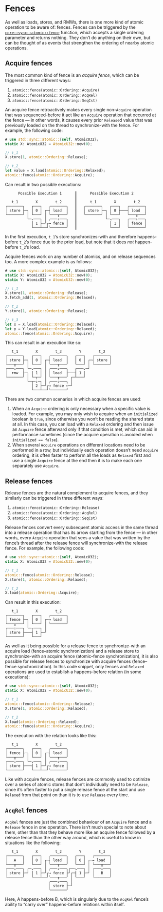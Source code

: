 # Fences

As well as loads, stores, and RMWs, there is one more kind of atomic operation
to be aware of: fences. Fences can be triggered by the
[`core::sync::atomic::fence`] function, which accepts a single ordering
parameter and returns nothing. They don’t do anything on their own, but can be
thought of as events that strengthen the ordering of nearby atomic operations.

## Acquire fences

The most common kind of fence is an _acquire fence_, which can be triggered in
three different ways:
1. `atomic::fence(atomic::Ordering::Acquire)`
1. `atomic::fence(atomic::Ordering::AcqRel)`
1. `atomic::fence(atomic::Ordering::SeqCst)`

An acquire fence retroactively makes every single non-`Acquire` operation that
was sequenced-before it act like an `Acquire` operation that occurred at the
fence — in other words, it causes every prior `Release`d value that was
previously loaded on the thread to synchronize-with the fence. For example, the
following code:

```rust
# use std::sync::atomic::{self, AtomicU32};
static X: AtomicU32 = AtomicU32::new(0);

// t_1
X.store(1, atomic::Ordering::Release);

// t_2
let value = X.load(atomic::Ordering::Relaxed);
atomic::fence(atomic::Ordering::Acquire);
```

Can result in two possible executions:

```text
      Possible Execution 1      ┃      Possible Execution 2
                                ┃
   t_1        X        t_2      ┃      t_1        X        t_2
╭───────╮   ┌───┐   ╭───────╮   ┃   ╭───────╮   ┌───┐   ╭───────╮
│ store ├─┐ │ 0 │ ┌─┤ load  │   ┃   │ store ├─┐ │ 0 ├───┤ load  │
╰───────╯ │ └───┘ │ ╰───╥───╯   ┃   ╰───────╯ │ └───┘   ╰───╥───╯
          └─↘───┐ │ ╭───⇓───╮   ┃             └─↘───┐   ╭───⇓───╮
            │ 1 ├─┘┌→ fence │   ┃               │ 1 │   │ fence │
            └───┴──┘╰───────╯   ┃               └───┘   ╰───────╯
```

In the first execution, `t_1`’s store synchronizes-with and therefore
happens-before `t_2`’s fence due to the prior load, but note that it does _not_
happen-before `t_2`’s load.

Acquire fences work on any number of atomics, and on release sequences too. A
more complex example is as follows:

```rust
# use std::sync::atomic::{self, AtomicU32};
static X: AtomicU32 = AtomicU32::new(0);
static Y: AtomicU32 = AtomicU32::new(0);

// t_1
X.store(1, atomic::Ordering::Release);
X.fetch_add(1, atomic::Ordering::Relaxed);

// t_2
Y.store(1, atomic::Ordering::Release);

// t_3
let x = X.load(atomic::Ordering::Relaxed);
let y = Y.load(atomic::Ordering::Relaxed);
atomic::fence(atomic::Ordering::Acquire);
```

This can result in an execution like so:

```
   t_1        X        t_3        Y        t_2
╭───────╮   ┌───┐   ╭───────╮   ┌───┐   ╭───────╮
│ store ├─┐ │ 0 │ ┌─┤ load  │   │ 0 │ ┌─┤ store │
╰───╥───╯ │ └───┘ │ ╰───╥───╯   └───┘ │ ╰───────╯
╭───⇓───╮ └─↘───┐ │ ╭───⇓───╮   ┌───↙─┘
│  rmw  ├─┐ │ 1 │ │ │ load  ├───┤ 1 │
╰───────╯ │ └─┬─┘ │ ╰───╥───╯ ┌─┴───┘
          └─┬─↓─┐ │ ╭───⇓───╮ │
            │ 2 ├─┘┌→ fence ←─┘
            └───┴──┘╰───────╯
```

There are two common scenarios in which acquire fences are used:
1. When an `Acquire` ordering is only necessary when a specific value is loaded.
	For example, you may only wish to acquire when an `initialized` boolean is
	`true`, since otherwise you won’t be reading the shared state at all. In
	this case, you can load with a `Relaxed` ordering and then issue an
	`Acquire` fence afterward only if that condition is met, which can aid in
	performance sometimes (since the acquire operation is avoided when
	`initialized == false`).
2. When several `Acquire` operations on different locations need to be performed
	in a row, but individually each operation doesn’t need `Acquire` ordering;
	it is often faster to perform all the loads as `Relaxed` first and use a
	single `Acquire` fence at the end then it is to make each one separately use
	`Acquire`.

## Release fences

Release fences are the natural complement to acquire fences, and they similarly
can be triggered in three different ways:
1. `atomic::fence(atomic::Ordering::Release)`
1. `atomic::fence(atomic::Ordering::AcqRel)`
1. `atomic::fence(atomic::Ordering::SeqCst)`

Release fences convert every subsequent atomic access in the same thread into a
release operation that has its arrow starting from the fence — in other words,
every `Acquire` operation that sees a value that was written by the fence’s
thread after the release fence will synchronize-with the release fence. For
example, the following code:

```rust
# use std::sync::atomic::{self, AtomicU32};
static X: AtomicU32 = AtomicU32::new(0);

// t_1
atomic::fence(atomic::Ordering::Release);
X.store(1, atomic::Ordering::Relaxed);

// t_2
X.load(atomic::Ordering::Acquire);
```

Can result in this execution:

```text
   t_1        X        t_2
╭───────╮   ┌───┐   ╭───────╮
│ fence ├─┐ │ 0 │ ┌─→ load  │
╰───╥───╯ │ └───┘ │ ╰───────╯
╭───⇓───╮ └─↘───┐ │
│ store ├───┤ 1 ├─┘
╰───────╯   └───┘
```

As well as it being possible for a release fence to synchronize-with an acquire
load (fence–atomic synchronization) and a release store to synchronize-with an
acquire fence (atomic–fence synchronization), it is also possible for release
fences to synchronize with acquire fences (fence–fence synchronization). In this
code snippet, only fences and `Relaxed` operations are used to establish a
happens-before relation (in some executions):

```rust
# use std::sync::atomic::{self, AtomicU32};
static X: AtomicU32 = AtomicU32::new(0);

// t_1
atomic::fence(atomic::Ordering::Release);
X.store(1, atomic::Ordering::Relaxed);

// t_2
X.load(atomic::Ordering::Relaxed);
atomic::fence(atomic::Ordering::Acquire);
```

The execution with the relation looks like this:

```text
   t_1        X        t_2
╭───────╮   ┌───┐   ╭───────╮
│ fence ├─┐ │ 0 │ ┌─┤ load  │
╰───╥───╯ │ └───┘ │ ╰───╥───╯
╭───⇓───╮ └─↘───┐ │ ╭───⇓───╮
│ store ├───┤ 1 ├─┘┌→ fence │
╰───────╯   └───┴──┘╰───────╯
```

Like with acquire fences, release fences are commonly used to optimize over a
series of atomic stores that don’t individually need to be `Release`, since it’s
often faster to put a single release fence at the start and use `Relaxed` from
that point on than it is to use `Release` every time.

## `AcqRel` fences

`AcqRel` fences are just the combined behaviour of an `Acquire` fence and a
`Release` fence in one operation. There isn’t much special to note about them,
other than that they behave more like an acquire fence followed by a release
fence than the other way around, which is useful to know in situations like the
following:

```text
   t_1        X        t_2        Y        t_3
╭───────╮   ┌───┐   ╭───────╮   ┌───┐   ╭───────╮
│   A   │   │ 0 │ ┌─┤ load  │   │ 0 │ ┌─→ load  │
╰───╥───╯   └───┘ │ ╰───╥───╯   └───┘ │ ╰───╥───╯
╭───⇓───╮ ┌─↘───┐ │ ╭───⇓───╮┌──↘───┐ │ ╭───⇓───╮
│ store ├─┘ │ 1 ├─┘┌→ fence ├┘┌─┤ 1 ├─┘ │   B   │
╰───────╯   └───┴──┘╰───╥───╯ │ └───┘   ╰───────╯
                    ╭───⇓───╮ │
                    │ store ├─┘
                    ╰───────╯
```

Here, A happens-before B, which is singularly due to the `AcqRel` fence’s
ability to “carry over” happens-before relations within itself.

[`core::sync::atomic::fence`]: https://doc.rust-lang.org/stable/core/sync/atomic/fn.fence.html
